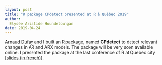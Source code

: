 ```yaml
---
layout: post
title: "R package CPdetect presented at R à Québec 2019"
author:
  Elysée Aristide Houndetoungan
date: 2019-04-24
---
```


[Arnaud Dufay](https://arnauddufays.com/) and I built an R package, named **CPdetect** to detect relevant changes in AR and ARX models. The package will be very soon available online. I presented the package at the last conference of R  at Quebec city [[slides (in french)](https://ahoundetoungan.github.io/files/RQC2019/RQC2019_beamer.pdf)].
